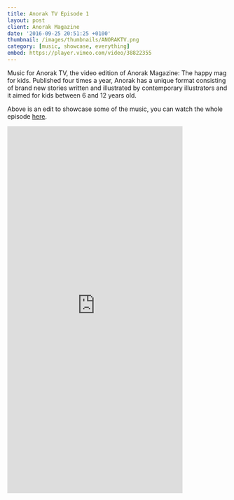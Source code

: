 ```yaml
---
title: Anorak TV Episode 1
layout: post
client: Anorak Magazine
date: '2016-09-25 20:51:25 +0100'
thumbnail: /images/thumbnails/ANORAKTV.png
category: [music, showcase, everything]
embed: https://player.vimeo.com/video/38822355
---
```


Music for Anorak TV, the video edition of Anorak Magazine: The happy mag for kids. Published four times a year, Anorak has a unique format consisting of brand new stories written and illustrated by contemporary illustrators and it aimed for kids between 6 and 12 years old.

Above is an edit to showcase some of the music, you can watch the whole episode [here](https://vimeo.com/70067550 "Anorak TV").

<div id="bc"><iframe style="border: 0; width: 400px; height: 836px;" src="https://bandcamp.com/EmbeddedPlayer/album=1824992578/size=large/bgcol=ffffff/linkcol=0687f5/transparent=true/" seamless><a href="http://skillbard.bandcamp.com/album/anorak-tv-ost">Anorak TV OST by Skillbard</a></iframe></div>
